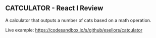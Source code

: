## CATCULATOR - React I Review

A calculator that outputs a number of cats based on a math operation.

Live example: https://codesandbox.io/s/github/esellors/catculator

